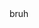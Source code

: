 <html lang="en">
  
<head>
  <title>Connie Tang</title>
  <meta charset="utf-8" />
  <meta name="viewport" content="width=device-width, initial-scale=1" />
</head>

<body>
  bruh
</body>
</html>
